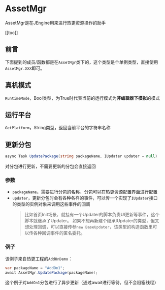 # AssetMgr

AssetMgr是在JEngine用来进行热更资源操作的助手

[[toc]]

## 前言
下面提到的成员/函数都是在`AssetMgr`类下的，这个类型是个单例类型，直接使用`AssetMgr.XXX`即可。

## 真机模式
`RuntimeMode`，Bool类型，为True时代表当前的运行模式为**非编辑器下模拟**的模式

## 运行平台
`GetPlatform`，String类型，返回当前平台的字符串名称

## 更新分包
```csharp
async Task UpdatePackage(string packageName, IUpdater updater = null)
```
对分包进行更新，不需要更新的分包会直接返回

### 参数
- `packageName`，需要进行分包的名称，分包可以在热更资源配置界面进行配置
- `updater`，更新分包时会有各种各样的事件，可以传一个实现了`IUpdater`接口的类型的实例对象来调用这些事件的回调
  > 比如首页Init场景，就挂有一个Updater的脚本负责UI更新等事件，这个脚本就继承了Updater。
  > 如果不想再新建个继承IUpdater的类型，但又想处理回调，可以直接传参`new BaseUpdater`，该类型的构造函数里可以传各种回调事件的匿名委托。

### 例子
该例子来自热更工程的`AddOnDemo`：
```csharp
var packageName = "AddOn1";
await AssetMgr.UpdatePackage(packageName);
```
这个例子对`AddOn1`分包进行了异步更新（通过await进行等待，但不会阻塞线程）

